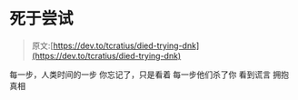 # 死于尝试

> 原文:[https://dev.to/tcratius/died-trying-dnk](https://dev.to/tcratius/died-trying-dnk)

每一步，人类时间的一步
你忘记了，只是看着
每一步他们杀了你
看到谎言
拥抱真相